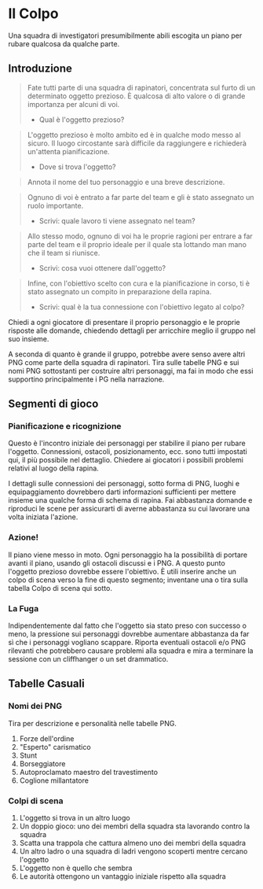 # Il Colpo
Una squadra di investigatori presumibilmente abili escogita un piano per rubare qualcosa da qualche parte.

## Introduzione

> Fate tutti parte di una squadra di rapinatori, concentrata sul furto di un determinato oggetto prezioso. È qualcosa di alto valore o di grande importanza per alcuni di voi.  
> * Qual è l'oggetto prezioso?

> L'oggetto prezioso è molto ambito ed è in qualche modo messo al sicuro. Il luogo circostante sarà difficile da raggiungere e richiederà un'attenta pianificazione.  
> * Dove si trova l'oggetto?

> Annota il nome del tuo personaggio e una breve descrizione.

> Ognuno di voi è entrato a far parte del team e gli è stato assegnato un ruolo importante.  
> * Scrivi: quale lavoro ti viene assegnato nel team?

> Allo stesso modo, ognuno di voi ha le proprie ragioni per entrare a far parte del team e il proprio ideale per il quale sta lottando man mano che il team si riunisce.
> * Scrivi: cosa vuoi ottenere dall'oggetto?

> Infine, con l'obiettivo scelto con cura e la pianificazione in corso, ti è stato assegnato un compito in preparazione della rapina.
> * Scrivi: qual è la tua connessione con l'obiettivo legato al colpo?
> 

Chiedi a ogni giocatore di presentare il proprio personaggio e le proprie risposte alle domande, chiedendo dettagli per arricchire meglio il gruppo nel suo insieme.

A seconda di quanto è grande il gruppo, potrebbe avere senso avere altri PNG come parte della squadra di rapinatori. Tira sulle tabelle PNG e sui nomi PNG sottostanti per costruire altri personaggi, ma fai in modo che essi supportino principalmente i PG nella narrazione.

## Segmenti di gioco

### Pianificazione e ricognizione
Questo è l'incontro iniziale dei personaggi per stabilire il piano per rubare l'oggetto. Connessioni, ostacoli, posizionamento, ecc. sono tutti impostati qui, il più possibile nel dettaglio. Chiedere ai giocatori i possibili problemi relativi al luogo della rapina.

I dettagli sulle connessioni dei personaggi, sotto forma di PNG, luoghi e equipaggiamento dovrebbero darti informazioni sufficienti per mettere insieme una qualche forma di schema di rapina. Fai abbastanza domande e riproduci le scene per assicurarti di averne abbastanza su cui lavorare una volta iniziata l'azione.

### Azione!
Il piano viene messo in moto. Ogni personaggio ha la possibilità di portare avanti il piano, usando gli ostacoli discussi e i PNG. A questo punto l'oggetto prezioso dovrebbe essere l'obiettivo. È utili inserire anche un colpo di scena verso la fine di questo segmento; inventane una o tira sulla tabella Colpo di scena qui sotto.

### La Fuga
Indipendentemente dal fatto che l'oggetto sia stato preso con successo o meno, la pressione sui personaggi dovrebbe aumentare abbastanza da far sì che i personaggi vogliano scappare. Riporta eventuali ostacoli e/o PNG rilevanti che potrebbero causare problemi alla squadra e mira a terminare la sessione con un cliffhanger o un set drammatico.

## Tabelle Casuali

### Nomi dei PNG
Tira per descrizione e personalità nelle tabelle PNG.
1. Forze dell'ordine
2. "Esperto" carismatico
3. Stunt
4. Borseggiatore
5. Autoproclamato maestro del travestimento
6. Coglione millantatore

### Colpi di scena
1. L'oggetto si trova in un altro luogo
2. Un doppio gioco: uno dei membri della squadra sta lavorando contro la squadra
3. Scatta una trappola che cattura almeno uno dei membri della squadra
4. Un altro ladro o una squadra di ladri vengono scoperti mentre cercano l'oggetto
5. L'oggetto non è quello che sembra
6. Le autorità ottengono un vantaggio iniziale rispetto alla squadra


